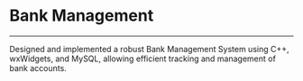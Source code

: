 <h1>Bank Management</h1>
<hr>
Designed and implemented a robust Bank Management System using C++, wxWidgets, and MySQL, allowing efficient tracking and management of bank accounts.
